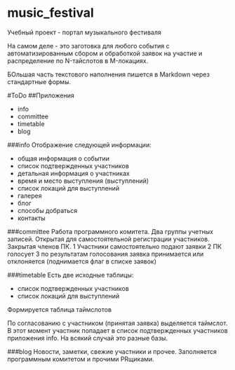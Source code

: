 # music_festival
Учебный проект - портал музыкального фестиваля

На самом деле - это заготовка для любого события с автоматизированным сбором и обработкой заявок на участие и распределение по N-тайслотов в M-локациях.

БОльшая часть текстового наполнения пишется в Markdown через стандартные формы.

#ToDo
##Приложения
- info
- committee
- timetable
- blog

###info
Отображение следующей информации:
- общая информация о событии
- список подтвержденных участников
 - детальная информация о участниках
 - время и место выступления (выступлений)
- список локаций для выступлений
- галерея
- блог
- способы добраться
- контакты

###committee
Работа программного комитета.
Два группы учетных записей.
Открытая для самостоятельной регистрации участников. Закрытая членов ПК.
1 Участники самостоятельно подают заявки
2 ПК голосует
3 по результатам голосования заявка принимается или отклоняется (поднимается флаг в списке заявок)

###timetable
Есть две исходные таблицы:
- список подтвержденных участников
- список локаций для выступлений

Формируется таблица таймслотов

По согласованию с участником (принятая заявка) выделяется таймслот.
В этот момент участник попадает в список подтвержденных участников приложения info. На всякий случай это разные базы.

###blog
Новости, заметки, свежие участники и прочее.
Заполняется программным комитетом и прочими PRщиками.